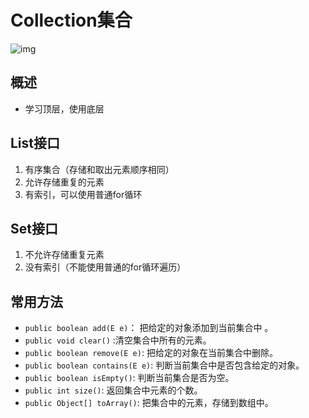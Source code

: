 # Collection集合

![img](https://gblobscdn.gitbook.com/assets%2F-MFGFjVrjTSMPA_4GB73%2F-MG-7OAajcn3lpm1qPfk%2F-MG0vdkxDFB-GA02huSu%2F01_集合框架介绍.bmp?alt=media&token=88f9068e-4438-41ab-a21f-82d48d848d11)

## 概述

* 学习顶层，使用底层

## List接口

1. 有序集合（存储和取出元素顺序相同）
2. 允许存储重复的元素
3. 有索引，可以使用普通for循环

## Set接口

1. 不允许存储重复元素
2. 没有索引（不能使用普通的for循环遍历）

## 常用方法

* `public boolean add(E e)`：  把给定的对象添加到当前集合中 。
* `public void clear()` :清空集合中所有的元素。
* `public boolean remove(E e)`: 把给定的对象在当前集合中删除。
* `public boolean contains(E e)`: 判断当前集合中是否包含给定的对象。
* `public boolean isEmpty()`: 判断当前集合是否为空。
* `public int size()`: 返回集合中元素的个数。
* `public Object[] toArray()`: 把集合中的元素，存储到数组中。



